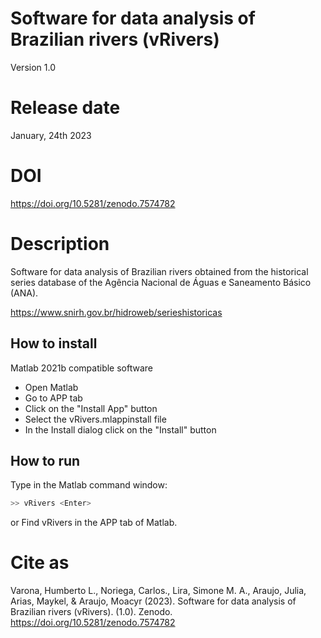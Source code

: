 # Software for data analysis of Brazilian rivers (vRivers)

Version 1.0

# Release date

January, 24th 2023

# DOI

https://doi.org/10.5281/zenodo.7574782

# Description

Software for data analysis of Brazilian rivers obtained from the historical series database of the Agência Nacional de Águas e Saneamento Básico (ANA).

  https://www.snirh.gov.br/hidroweb/serieshistoricas

## How to install

Matlab 2021b compatible software

- Open Matlab
- Go to APP tab
- Click on the "Install App" button
- Select the vRivers.mlappinstall file
- In the Install dialog click on the "Install" button

## How to run

Type in the Matlab command window:

```sh
>> vRivers <Enter>
```
or Find vRivers in the APP tab of Matlab.

# Cite as

Varona, Humberto L., Noriega, Carlos., Lira, Simone M. A., Araujo, Julia, Arias, Maykel, & Araujo, Moacyr (2023). Software for data analysis of Brazilian rivers (vRivers). (1.0). Zenodo. https://doi.org/10.5281/zenodo.7574782

